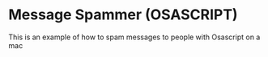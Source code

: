 # Message Spammer (OSASCRIPT)
This is an example of how to spam messages to people with Osascript on a mac